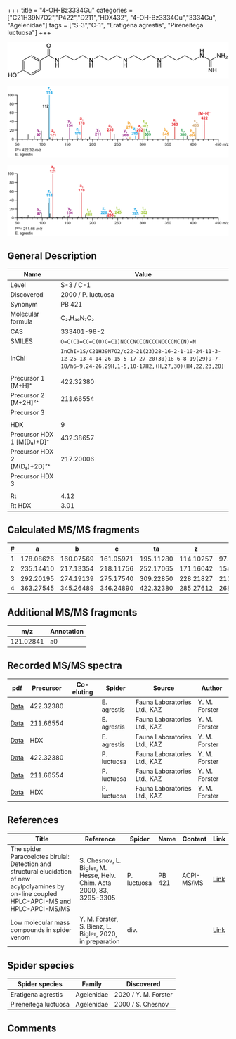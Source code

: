 +++
title = "4-OH-Bz3334Gu"
categories = ["C21H39N7O2","P422","D211","HDX432",
"4-OH-Bz3334Gu","3334Gu",
"Agelenidae"]
tags = ["S-3","C-1",
"Eratigena agrestis",
"Pireneitega luctuosa"]
+++

![](/img/4-OH-Bz3334Gu.png)

![](/img_MSMS/422_4-OH-Bz3334Gu_Ea.png?classes=border)

![](/img_MSMS/422_4-OH-Bz3334Gu_Ea_2.png?classes=border)

## General Description

| Name                        | Value              |
|-----------------------------|--------------------|
| Level                       | S-3 / C-1          |
| Discovered                  | 2000 / P. luctuosa |
| Synonym                     | PB 421             |
| Molecular formula           | C₂₁H₃₉N₇O₂         |
| CAS                         | 333401-98-2        |
| SMILES | `O=C(C1=CC=C(O)C=C1)NCCCNCCCNCCCNCCCCNC(N)=N`  |
| InChI  | `InChI=1S/C21H39N7O2/c22-21(23)28-16-2-1-10-24-11-3-12-25-13-4-14-26-15-5-17-27-20(30)18-6-8-19(29)9-7-18/h6-9,24-26,29H,1-5,10-17H2,(H,27,30)(H4,22,23,28)`  |
|                             |                    |
| Precursor 1 [M+H]⁺          | 422.32380          |
| Precursor 2 [M+2H]²⁺        | 211.66554          |
| Precursor 3                 |                    |
|                             |                    |
| HDX                         | 9                  |
| Precursor HDX 1 [M(D₉)+D]⁺   | 432.38657          |
| Precursor HDX 2 [M(D₉)+2D]²⁺ | 217.20006          |
| Precursor HDX 3             |                    |
|                             |                    |
| Rt                          | 4.12                   |
| Rt HDX                      | 3.01                   |

## Calculated MS/MS fragments

| # | a         | b         | c         | ta        | z         | y         | tz        |
|---|-----------|-----------|-----------|-----------|-----------|-----------|-----------|
| 1 | 178.08626 | 160.07569 | 161.05971 | 195.11280 | 114.10257 | 97.07602 | 131.12912 |
| 2 | 235.14410 | 217.13354 | 218.11756 | 252.17065 | 171.16042 | 154.13387 | 188.18697 |
| 3 | 292.20195 | 274.19139 | 275.17540 | 309.22850 | 228.21827 | 211.19172 | 245.24482 |
| 4 | 363.27545 | 345.26489 | 346.24890 | 422.32380 | 285.27612 | 268.24957 | 302.30267 |

## Additional MS/MS fragments

| m/z       | Annotation |
|-----------|------------|
| 121.02841 | a0         |

## Recorded MS/MS spectra

| pdf | Precursor | Co-eluting | Spider | Source | Author |
|-----|-----------|------------|--------|--------|--------|
| [Data](/pdf/E-agrestis/422_4-OH-Bz3334Gu_Ea.pdf) | 422.32380 |            | E. agrestis | Fauna Laboratories Ltd., KAZ | Y. M. Forster |
| [Data](/pdf/E-agrestis/422_4-OH-Bz3334Gu_Ea_2.pdf) | 211.66554  |            | E. agrestis | Fauna Laboratories Ltd., KAZ | Y. M. Forster |
| [Data](/pdf/E-agrestis/422_4-OH-Bz3334Gu_Ea_HDX.pdf) | HDX  |            | E. agrestis | Fauna Laboratories Ltd., KAZ | Y. M. Forster |
| [Data](/pdf/P-luctuosa/422_4-OH-Bz3334Gu_Pl.pdf) | 422.32380 |           | P. luctuosa | Fauna Laboratories Ltd., KAZ | Y. M. Forster |
| [Data](/pdf/P-luctuosa/422_4-OH-Bz3334Gu_Pl_2.pdf) | 211.66554 |           | P. luctuosa | Fauna Laboratories Ltd., KAZ | Y. M. Forster |
| [Data](/pdf/P-luctuosa/422_4-OH-Bz3334Gu_Pl_HDX.pdf) | HDX |           | P. luctuosa | Fauna Laboratories Ltd., KAZ | Y. M. Forster |

## References

| Title     | Reference   | Spider    | Name   | Content  | Link |
|-----------|-------------|-----------|--------|----------|-----|
| The spider Paracoelotes birulai: Detection and structural elucidation of new acylpolyamines by on-line coupled HPLC-APCI-MS and HPLC-APCI-MS/MS| S. Chesnov, L. Bigler, M. Hesse, Helv. Chim. Acta 2000, 83, 3295-3305 | P. luctuosa | PB 421 | ACPI-MS/MS | [Link](https://onlinelibrary.wiley.com/doi/abs/10.1002/1522-2675%2820001220%2983%3A12%3C3295%3A%3AAID-HLCA3295%3E3.0.CO%3B2-1) |
| Low molecular mass compounds in spider venom      | Y. M. Forster, S. Bienz, L. Bigler, 2020, in preparation          | div.       |   |   | [Link](unknown) |

## Spider species

| Spider species       | Family     | Discovered        |
|----------------------|------------|-------------------|
| Eratigena agrestis   | Agelenidae | 2020 / Y. M. Forster |
| Pireneitega luctuosa | Agelenidae | 2000 / S. Chesnov |

## Comments